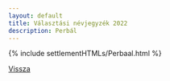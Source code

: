 ```yaml
---
layout: default
title: Választási névjegyzék 2022
description: Perbál
---
```


{% include settlementHTMLs/Perbaal.html %}

[Vissza](../)